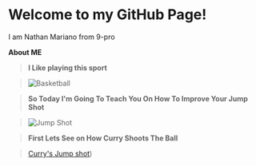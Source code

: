 # Welcome to my GitHub Page!
I am Nathan Mariano from 9-pro
	
**About ME**

>**I Like playing this sport**


  >![Basketball](https://user-images.githubusercontent.com/118333424/202359142-7d949d68-9c5a-494a-8449-0bf1c068f0be.png)

> **So Today I'm Going To Teach You On How To Improve Your Jump Shot**
 
 
 >![Jump Shot](https://user-images.githubusercontent.com/118333424/202585269-de6458aa-1a60-4c1a-8268-abcd66fd723e.png)

>**First Lets See on How Curry Shoots The Ball**

>[Curry's Jump shot](https://youtu.be/cyaqJuQwoZs))
